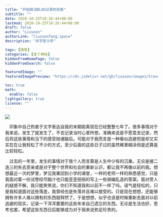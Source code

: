 ```yaml
---
title: "开始尝试BLOG记录的初衷"
subtitle: ""
date: 2020-10-25T10:26:44+08:00
lastmod: 2020-10-25T10:26:44+08:00
draft: false
author: "Liusoon"
authorLink: "liusoonfang.space"
description: "井字型少年"

tags: [随笔]
categories: [发个神经]
hiddenFromHomePage: false
hiddenFromSearch: false

featuredImage: ""
featuredImagePreview: "https://cdn.jsdelivr.net/gh/liusoon/images/travel.jpg"

toc: true
math:
  enable: false
lightgallery: true
license: ""
---
```

<!--  more -->

![](https://cdn.jsdelivr.net/gh/liusoon/images/travel.jpg)

&emsp;印象中自己热衷于文字表达自我的末期距离现在已经整整七年了。很多事情对于我来说，发生了就发生了，不去记录当时心里所想，准确来说是不愿意去记录，然后将这些事情和当下的感受抛诸脑后。可能对于我而言是一种看似逃避但是却又实实在在让我轻松了不少的方式，至少后面的这些日子过的虽然稀里糊涂但是还算是比较轻松。  

&emsp;过去的一年里，发生的事情对于我个人而言算是人生中少有的沉重。无论是接二连三的失去至亲或是对于整个世界和社会的重新认识，都让我不再像以前的我。想想最近一次的梦里，梦见我重回到小学的课堂，一样的老师一样的熟悉感觉，只是我面对着一份试卷绞尽脑汁也只能歪歪扭扭的写上一些胡编乱造的答案。面对旁人的疑惑不解，我只能笑笑说，你们不知道我和以前不一样了吗。语气是轻松的，只是我知道面对这些落差，我曾经也是失落并且难以接受的。只是现在想想，还能够拥有许多人难以拥有的东西就释然了。于是想想，似乎也该是时候重新去面对以前逃避的现实，记录一下浑浑噩噩的这些年来自己遗忘的东西。无论是生活也好，思考也罢，希望这些东西日后能够成为对于我来说弥足珍贵的。

